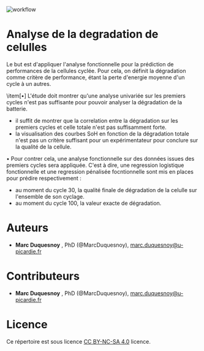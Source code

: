 ![workflow](https://user-images.githubusercontent.com/50483699/104626604-684ea600-5696-11eb-903c-a65fbc78f181.png)

Analyse de la degradation de celulles
========================================================
Le but est d'appliquer l'analyse fonctionnelle pour la prédiction
de performances de la cellules cyclée. Pour cela, on définit la dégradation
comme critère de performance, étant la perte d'energie moyenne d'un cycle à un autres.

\item[$\bullet$] L'étude doit montrer qu'une analyse univariée sur les premiers cycles
n'est pas suffisante pour pouvoir analyser la dégradation de la batterie.
  - il suffit de montrer que la correlation entre la dégradation sur les premiers cycles
et celle totale n'est pas suffisamment forte.
  - la visualisation des courbes SoH en fonction de la dégradation totale n'est pas un critère
suffisant pour un expérimentateur pour conclure sur la qualité de la cellule.



$\bullet$ Pour contrer cela, une analyse fonctionnelle sur des données issues
des premiers cycles sera appliquée. C'est à dire, une regression logistique fonctionnelle et une regression pénalisée
focntionnelle sont mis en places pour prédire respectivement :

- au moment du cycle 30, la qualité finale de dégradation de la celulle sur l'ensemble 
  de son cyclage.
- au moment du cycle 100, la valeur exacte de dégradation.


 
 Auteurs
 ========================================================
  - **Marc Duquesnoy** , PhD (@MarcDuquesnoy), marc.duquesnoy@u-picardie.fr
  
 Contributeurs
========================================================
  - **Marc Duquesnoy** , PhD (@MarcDuquesnoy), marc.duquesnoy@u-picardie.fr

 
 Licence
========================================================

Ce répertoire est sous licence [CC BY-NC-SA 4.0](https://creativecommons.org/licenses/by-nc-sa/4.0/) licence.